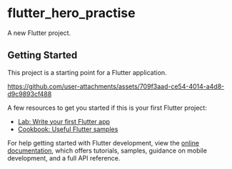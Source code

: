 # flutter_hero_practise

A new Flutter project.

## Getting Started

This project is a starting point for a Flutter application.


https://github.com/user-attachments/assets/709f3aad-ce54-4014-a4d8-d9c9893cf488


A few resources to get you started if this is your first Flutter project:

- [Lab: Write your first Flutter app](https://docs.flutter.dev/get-started/codelab)
- [Cookbook: Useful Flutter samples](https://docs.flutter.dev/cookbook)

For help getting started with Flutter development, view the
[online documentation](https://docs.flutter.dev/), which offers tutorials,
samples, guidance on mobile development, and a full API reference.
